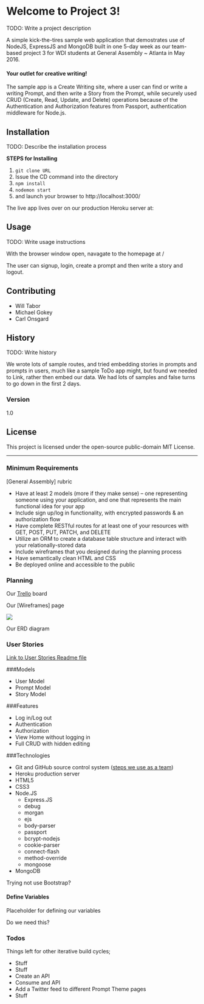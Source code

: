 # Welcome to Project 3!

TODO: Write a project description

A simple kick-the-tires sample web application that demostrates use of NodeJS, ExpressJS and MongoDB built in one 5-day week as our team-based project 3 for WDI students at General Assembly ~ Atlanta in May 2016.

#### Your outlet for creative writing!
The sample app is a Create Writing site, where a user can find or write a writing Prompt, and then write a Story from the Prompt, while securely used CRUD (Create, Read, Update, and Delete) operations because of the Authentication and Authorization features from Passport, authentication middleware for Node.js.


## Installation

TODO: Describe the installation process

**STEPS for Installing**

1. `git clone URL`
2. Issue the CD command into the directory
3. `npm install`
4. `nodemon start`
5. and launch your browser to http://localhost:3000/

The live app lives over on our production Heroku server at: *<URL-link>*



## Usage

TODO: Write usage instructions

With the browser window open, navagate to the homepage at /

The user can signup, login, create a prompt and then write a story and logout.


## Contributing
- Will Tabor
- Michael Gokey
- Carl Onsgard



## History

TODO: Write history

We wrote lots of sample routes, and tried embedding stories in prompts and prompts in users, much like a sample ToDo app might, but found we needed to Link, rather then embed our data. We had lots of samples and false turns to go down in the first 2 days.

### Version
1.0


## License

This project is licensed under the open-source public-domain MIT License.





----------

### Minimum Requirements
 [General Assembly] rubric

* Have at least 2 models (more if they make sense) – one representing someone using your application, and one that represents the main functional idea for your app
* Include sign up/log in functionality, with encrypted passwords & an authorization flow
* Have complete RESTful routes for at least one of your resources with GET, POST, PUT, PATCH, and DELETE
* Utilize an ORM to create a database table structure and interact with your relationally-stored data
* Include wireframes that you designed during the planning process
* Have semantically clean HTML and CSS
* Be deployed online and accessible to the public



### Planning
Our [Trello](https://trello.com/b/jOxDUXPN/project-3 "Our Trello board") board

Our [Wireframes] page

![](https://raw.githubusercontent.com/wtabor/wdi-project-3/master/documentation/images/erd.png)

Our ERD diagram 

### User Stories
[Link to User Stories Readme file](https://github.com/wtabor/wdi-project-3/blob/master/documentation/userstories.md)


###Models
-   User Model
-   Prompt Model
-   Story Model

###Features
  - Log in/Log out
  - Authentication
  - Authorization
  - View Home without logging in
  - Full CRUD with hidden editing

###Technologies
- Git and GitHub source control system
([steps we use as a team](https://github.com/wtabor/wdi-project-3/blob/master/documentation/git-steps.md))
- Heroku production server
- HTML5
- CSS3
- Node.JS
  - Express.JS
  - debug
  - morgan
  - ejs
  - body-parser
  - passport
  - bcrypt-nodejs
  - cookie-parser
  - connect-flash
  - method-override
  - mongoose
- MongoDB


Trying not use Bootstrap?




#### Define Variables
Placeholder for defining our variables

Do we need this?


### Todos

Things left for other iterative build cycles;

- Stuff
- Stuff
- Create an API
- Consume and API
- Add a Twitter feed to different Prompt Theme pages
- Stuff





